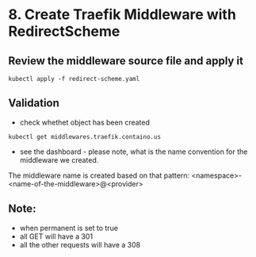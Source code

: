 # 8. Create Traefik Middleware with RedirectScheme

## Review the middleware source file and apply it

```
kubectl apply -f redirect-scheme.yaml
```

## Validation

- check whethet object has been created

```
kubectl get middlewares.traefik.containo.us 
```
- see the dashboard - please note, what is the name convention for the middleware we created.

The middleware name is created based on that pattern:
\<namespace\>-\<name-of-the-middleware\>@\<provider\> 

## Note:

- when permanent is set to true
- all GET will have a 301
- all the other requests will have a 308
